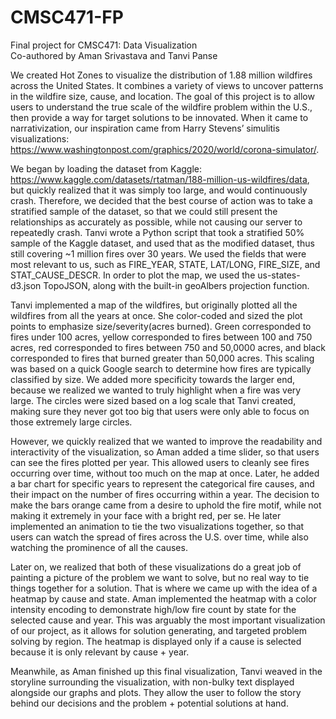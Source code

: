 # CMSC471-FP
Final project for CMSC471: Data Visualization <br>
Co-authored by Aman Srivastava and Tanvi Panse

We created Hot Zones to visualize the distribution of 1.88 million wildfires across the United States. It combines a variety of views to uncover patterns in the wildfire size, cause, and location. The goal of this project is to allow users to understand the true scale of the wildfire problem within the U.S., then provide a way for target solutions to be innovated. When it came to narrativization, our inspiration came from Harry Stevens’ simulitis visualizations: https://www.washingtonpost.com/graphics/2020/world/corona-simulator/.  

We began by loading the dataset from Kaggle: https://www.kaggle.com/datasets/rtatman/188-million-us-wildfires/data, but quickly realized that it was simply too large, and would continuously crash. Therefore, we decided that the best course of action was to take a stratified sample of the dataset, so that we could still present the relationships as accurately as possible, while not causing our server to repeatedly crash. Tanvi wrote a Python script that took a stratified 50% sample of the Kaggle dataset, and used that as the modified dataset, thus still covering ~1 million fires over 30 years. We used the fields that were most relevant to us, such as FIRE_YEAR, STATE, LAT/LONG, FIRE_SIZE, and STAT_CAUSE_DESCR. In order to plot the map, we used the us-states-d3.json TopoJSON, along with the built-in geoAlbers projection function. 

Tanvi implemented a map of the wildfires, but originally plotted all the wildfires from all the years at once. She color-coded and sized the plot points to emphasize size/severity(acres burned). Green corresponded to fires under 100 acres, yellow corresponded to fires between 100 and 750 acres, red corresponded to fires between 750 and 50,0000 acres, and black corresponded to fires that burned greater than 50,000 acres. This scaling was based on a quick Google search to determine how fires are typically classified by size. We added more specificity towards the larger end, because we realized we wanted to truly highlight when a fire was very large. The circles were sized based on a log scale that Tanvi created, making sure they never got too big that users were only able to focus on those extremely large circles. 

However, we quickly realized that we wanted to improve the readability and interactivity of the visualization, so Aman added a time slider, so that users can see the fires plotted per year. This allowed users to cleanly see fires occurring over time, without too much on the map at once. Later, he added a bar chart for specific years to represent the categorical fire causes, and their impact on the number of fires occurring within a year. The decision to make the bars orange came from a desire to uphold the fire motif, while not making it extremely in your face with a bright red, per se. He later implemented an animation to tie the two visualizations together, so that users can watch the spread of fires across the U.S. over time, while also watching the prominence of all the causes. 

Later on, we realized that both of these visualizations do a great job of painting a picture of the problem we want to solve, but no real way to tie things together for a solution. That is where we came up with the idea of a heatmap by cause and state. Aman implemented the heatmap with a color intensity encoding to demonstrate high/low fire count by state for the selected cause and year. This was arguably the most important visualization of our project, as it allows for solution generating, and targeted problem solving by region. The heatmap is displayed only if a cause is selected because it is only relevant by cause + year. 

Meanwhile, as Aman finished up this final visualization, Tanvi weaved in the storyline surrounding the visualization, with non-bulky text displayed alongside our graphs and plots. They allow the user to follow the story behind our decisions and the problem + potential solutions at hand. 

